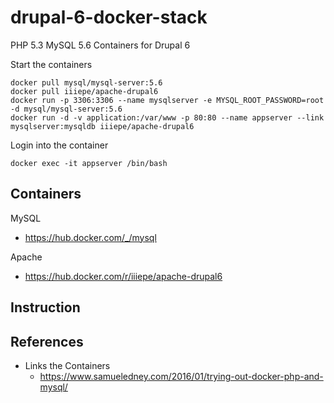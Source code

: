 # drupal-6-docker-stack
PHP 5.3 MySQL 5.6 Containers for Drupal 6

Start the containers 
```
docker pull mysql/mysql-server:5.6
docker pull iiiepe/apache-drupal6
docker run -p 3306:3306 --name mysqlserver -e MYSQL_ROOT_PASSWORD=root -d mysql/mysql-server:5.6
docker run -d -v application:/var/www -p 80:80 --name appserver --link mysqlserver:mysqldb iiiepe/apache-drupal6
```

Login into the container
```
docker exec -it appserver /bin/bash
```

## Containers
MySQL
- https://hub.docker.com/_/mysql

Apache
- https://hub.docker.com/r/iiiepe/apache-drupal6

## Instruction

## References
- Links the Containers
    - https://www.samueledney.com/2016/01/trying-out-docker-php-and-mysql/
